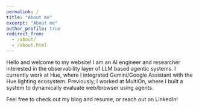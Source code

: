 ```yaml
---
permalink: /
title: "About me"
excerpt: "About me"
author_profile: true
redirect_from: 
  - /about/
  - /about.html
---
```

<!-- Google tag (gtag.js) -->
<script async src="https://www.googletagmanager.com/gtag/js?id=G-ZSMV5NQV3R"></script>
<script>
  window.dataLayer = window.dataLayer || [];
  function gtag(){dataLayer.push(arguments);}
  gtag('js', new Date());

  gtag('config', 'G-ZSMV5NQV3R');
</script>

 
Hello and welcome to my website! I am an AI engineer and researcher interested in the observability layer of LLM based agentic systems. I currently work at Hue, where I integrated Gemini/Google Assistant with the Hue lighting ecosystem. Previously, I worked at MultiOn, where I built a system to dynamically evaluate web/browser using agents.

Feel free to check out my blog and resume, or reach out on LinkedIn!

<!-- News
----- -->
